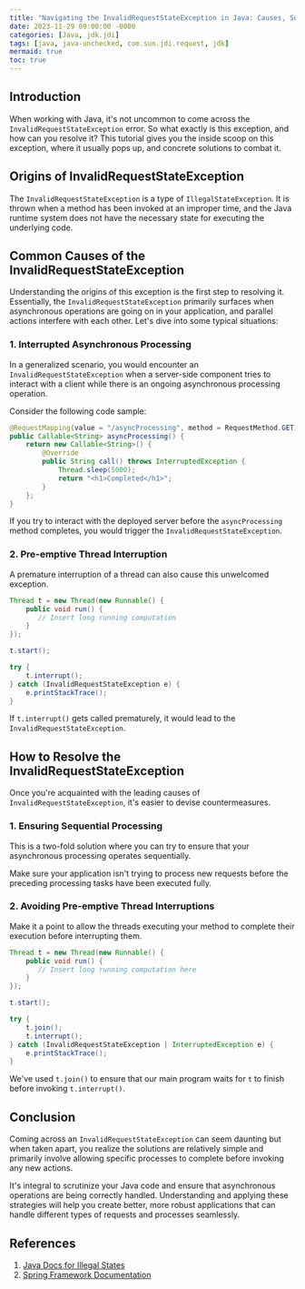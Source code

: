 ```yaml
---
title: "Navigating the InvalidRequestStateException in Java: Causes, Solutions & Code Examples"
date: 2023-11-29 09:00:00 -0000
categories: [Java, jdk.jdi]
tags: [java, java-unchecked, com.sun.jdi.request, jdk]
mermaid: true
toc: true
---
```



## Introduction

When working with Java, it's not uncommon to come across the `InvalidRequestStateException` error. So what exactly is this exception, and how can you resolve it? This tutorial gives you the inside scoop on this exception, where it usually pops up, and concrete solutions to combat it.

## Origins of InvalidRequestStateException

The `InvalidRequestStateException` is a type of `IllegalStateException`. It is thrown when a method has been invoked at an improper time, and the Java runtime system does not have the necessary state for executing the underlying code.   

## Common Causes of the InvalidRequestStateException

Understanding the origins of this exception is the first step to resolving it. Essentially, the `InvalidRequestStateException` primarily surfaces when asynchronous operations are going on in your application, and parallel actions interfere with each other. Let's dive into some typical situations:

### 1. Interrupted Asynchronous Processing

In a generalized scenario, you would encounter an `InvalidRequestStateException` when a server-side component tries to interact with a client while there is an ongoing asynchronous processing operation. 

Consider the following code sample:

```java
@RequestMapping(value = "/asyncProcessing", method = RequestMethod.GET)
public Callable<String> asyncProcessing() {
    return new Callable<String>() {
        @Override
        public String call() throws InterruptedException {
            Thread.sleep(5000);
            return "<h1>Completed</h1>";
        }
    };
}
```

If you try to interact with the deployed server before the `asyncProcessing` method completes, you would trigger the `InvalidRequestStateException`.

### 2. Pre-emptive Thread Interruption

A premature interruption of a thread can also cause this unwelcomed exception. 

```java
Thread t = new Thread(new Runnable() {
    public void run() {
       // Insert long running computation
    } 
});

t.start();

try {
    t.interrupt();
} catch (InvalidRequestStateException e) {
    e.printStackTrace();
}
```

If `t.interrupt()` gets called prematurely, it would lead to the `InvalidRequestStateException`.

## How to Resolve the InvalidRequestStateException

Once you're acquainted with the leading causes of `InvalidRequestStateException`, it's easier to devise countermeasures.

### 1. Ensuring Sequential Processing

This is a two-fold solution where you can try to ensure that your asynchronous processing operates sequentially. 

Make sure your application isn't trying to process new requests before the preceding processing tasks have been executed fully. 

### 2. Avoiding Pre-emptive Thread Interruptions

Make it a point to allow the threads executing your method to complete their execution before interrupting them.

```java
Thread t = new Thread(new Runnable() {
    public void run() {
       // Insert long running computation here
    } 
});

t.start();

try {
    t.join();
    t.interrupt();
} catch (InvalidRequestStateException | InterruptedException e) {
    e.printStackTrace();
}
```
We've used `t.join()` to ensure that our main program waits for `t` to finish before invoking `t.interrupt()`.

## Conclusion

Coming across an `InvalidRequestStateException` can seem daunting but when taken apart, you realize the solutions are relatively simple and primarily involve allowing specific processes to complete before invoking any new actions. 

It's integral to scrutinize your Java code and ensure that asynchronous operations are being correctly handled. Understanding and applying these strategies will help you create better, more robust applications that can handle different types of requests and processes seamlessly.

## References
1. [Java Docs for Illegal States](https://docs.oracle.com/javase/7/docs/api/java/lang/IllegalStateException.html)
2. [Spring Framework Documentation](https://docs.spring.io/spring-framework/docs/current/javadoc-api/org/springframework/web/context/request/async/AsyncRequestTimeoutException.html)
